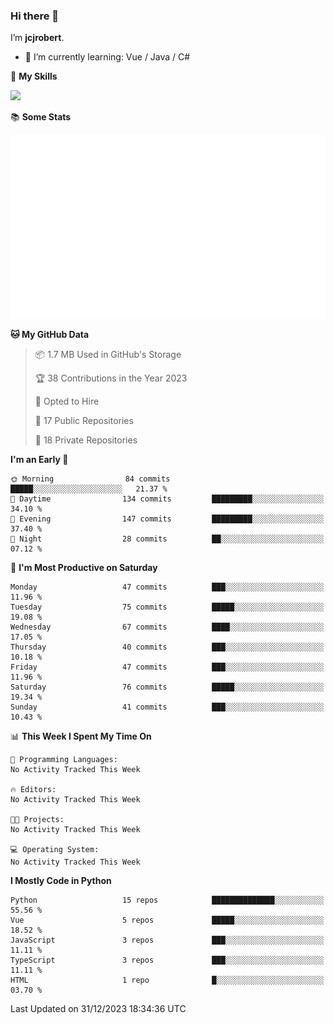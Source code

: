 ### Hi there 👋

I’m **jcjrobert**.

- 🌱 I’m currently learning: Vue / Java / C#

🌟 **My Skills**

![](https://img.shields.io/badge/-Python-3e74a2?style=flat-square&logo=Python&logoColor=fff)

📚 **Some Stats**

![](https://github.com/jcjrobert/github-stats/blob/master/generated/overview.svg)

<!--START_SECTION:waka-->
**🐱 My GitHub Data** 

> 📦 1.7 MB Used in GitHub's Storage 
 > 
> 🏆 38 Contributions in the Year 2023
 > 
> 💼 Opted to Hire
 > 
> 📜 17 Public Repositories 
 > 
> 🔑 18 Private Repositories 
 > 
**I'm an Early 🐤** 

```text
🌞 Morning                84 commits          █████░░░░░░░░░░░░░░░░░░░░   21.37 % 
🌆 Daytime                134 commits         █████████░░░░░░░░░░░░░░░░   34.10 % 
🌃 Evening                147 commits         █████████░░░░░░░░░░░░░░░░   37.40 % 
🌙 Night                  28 commits          ██░░░░░░░░░░░░░░░░░░░░░░░   07.12 % 
```
📅 **I'm Most Productive on Saturday** 

```text
Monday                   47 commits          ███░░░░░░░░░░░░░░░░░░░░░░   11.96 % 
Tuesday                  75 commits          █████░░░░░░░░░░░░░░░░░░░░   19.08 % 
Wednesday                67 commits          ████░░░░░░░░░░░░░░░░░░░░░   17.05 % 
Thursday                 40 commits          ███░░░░░░░░░░░░░░░░░░░░░░   10.18 % 
Friday                   47 commits          ███░░░░░░░░░░░░░░░░░░░░░░   11.96 % 
Saturday                 76 commits          █████░░░░░░░░░░░░░░░░░░░░   19.34 % 
Sunday                   41 commits          ███░░░░░░░░░░░░░░░░░░░░░░   10.43 % 
```


📊 **This Week I Spent My Time On** 

```text
💬 Programming Languages: 
No Activity Tracked This Week

🔥 Editors: 
No Activity Tracked This Week

🐱‍💻 Projects: 
No Activity Tracked This Week

💻 Operating System: 
No Activity Tracked This Week
```

**I Mostly Code in Python** 

```text
Python                   15 repos            ██████████████░░░░░░░░░░░   55.56 % 
Vue                      5 repos             █████░░░░░░░░░░░░░░░░░░░░   18.52 % 
JavaScript               3 repos             ███░░░░░░░░░░░░░░░░░░░░░░   11.11 % 
TypeScript               3 repos             ███░░░░░░░░░░░░░░░░░░░░░░   11.11 % 
HTML                     1 repo              █░░░░░░░░░░░░░░░░░░░░░░░░   03.70 % 
```




 Last Updated on 31/12/2023 18:34:36 UTC
<!--END_SECTION:waka-->
